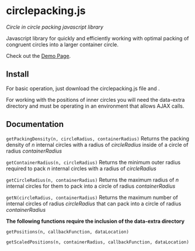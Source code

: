 # circlepacking.js

_Circle in circle packing javascript library_

Javascript library for quickly and efficiently working with optimal packing of congruent circles into a larger container circle.

Check out the [Demo Page](http://jcmiller11.github.io/circlepacking/).

## Install

For basic operation, just download the circlepacking.js file and <script src="circlepacking.js"></script>.

For working with the positions of inner circles you will need the data-extra directory and must be operating in an environment that allows AJAX calls.

## Documentation

`getPackingDensity(n, circleRadius, containerRadius)`
Returns the packing density of _n_ internal circles with a radius of _circleRadius_ inside of a circle of radius _containerRadius_

`getContainerRadius(n, circleRadius)`
Returns the minimum outer radius required to pack _n_ internal circles with a radius of _circleRadius_

`getCircleRadius(n, containerRadius)`
Returns the maximum radius of _n_ internal circles for them to pack into a circle of radius _containerRadius_

`getN(circleRadius, containerRadius)`
Returns the maximum number of internal circles of radius _circleRadius_ that can pack into a circle of radius _containerRadius_

__The following functions require the inclusion of the data-extra directory__

`getPositions(n, callbackFunction, dataLocation)`

`getScaledPositions(n, containerRadius, callbackFunction, dataLocation)`